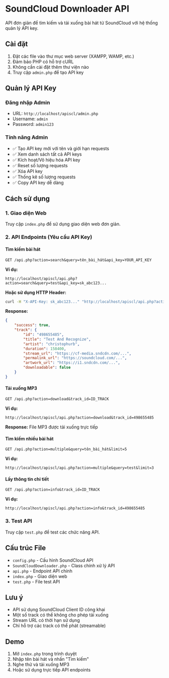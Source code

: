 # SoundCloud Downloader API

API đơn giản để tìm kiếm và tải xuống bài hát từ SoundCloud với hệ thống quản lý API key.

## Cài đặt

1. Đặt các file vào thư mục web server (XAMPP, WAMP, etc.)
2. Đảm bảo PHP có hỗ trợ cURL
3. Không cần cài đặt thêm thư viện nào
4. Truy cập `admin.php` để tạo API key

## Quản lý API Key

### Đăng nhập Admin
- URL: `http://localhost/apiscl/admin.php`
- Username: `admin`
- Password: `admin123`

### Tính năng Admin
- ✅ Tạo API key mới với tên và giới hạn requests
- ✅ Xem danh sách tất cả API keys
- ✅ Kích hoạt/Vô hiệu hóa API key
- ✅ Reset số lượng requests
- ✅ Xóa API key
- ✅ Thống kê số lượng requests
- ✅ Copy API key dễ dàng

## Cách sử dụng

### 1. Giao diện Web
Truy cập `index.php` để sử dụng giao diện web đơn giản.

### 2. API Endpoints (Yêu cầu API Key)

#### Tìm kiếm bài hát
```
GET /api.php?action=search&query=tên_bài_hát&api_key=YOUR_API_KEY
```

**Ví dụ:**
```
http://localhost/apiscl/api.php?action=search&query=test&api_key=sk_abc123...
```

**Hoặc sử dụng HTTP Header:**
```bash
curl -H "X-API-Key: sk_abc123..." "http://localhost/apiscl/api.php?action=search&query=test"
```

**Response:**
```json
{
    "success": true,
    "track": {
        "id": "498655485",
        "title": "Test And Recognize",
        "artist": "christophurb",
        "duration": 158400,
        "stream_url": "https://cf-media.sndcdn.com/...",
        "permalink_url": "https://soundcloud.com/...",
        "artwork_url": "https://i1.sndcdn.com/...",
        "downloadable": false
    }
}
```

#### Tải xuống MP3
```
GET /api.php?action=download&track_id=ID_TRACK
```

**Ví dụ:**
```
http://localhost/apiscl/api.php?action=download&track_id=498655485
```

**Response:** File MP3 được tải xuống trực tiếp

#### Tìm kiếm nhiều bài hát
```
GET /api.php?action=multiple&query=tên_bài_hát&limit=5
```

**Ví dụ:**
```
http://localhost/apiscl/api.php?action=multiple&query=test&limit=3
```

#### Lấy thông tin chi tiết
```
GET /api.php?action=info&track_id=ID_TRACK
```

**Ví dụ:**
```
http://localhost/apiscl/api.php?action=info&track_id=498655485
```

### 3. Test API
Truy cập `test.php` để test các chức năng API.

## Cấu trúc File

- `config.php` - Cấu hình SoundCloud API
- `SoundCloudDownloader.php` - Class chính xử lý API
- `api.php` - Endpoint API chính
- `index.php` - Giao diện web
- `test.php` - File test API

## Lưu ý

- API sử dụng SoundCloud Client ID công khai
- Một số track có thể không cho phép tải xuống
- Stream URL có thời hạn sử dụng
- Chỉ hỗ trợ các track có thể phát (streamable)

## Demo

1. Mở `index.php` trong trình duyệt
2. Nhập tên bài hát và nhấn "Tìm kiếm"
3. Nghe thử và tải xuống MP3
4. Hoặc sử dụng trực tiếp API endpoints

